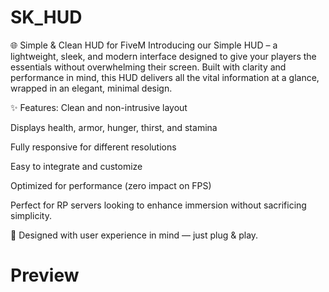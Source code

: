 # SK_HUD

🌐 Simple & Clean HUD for FiveM
Introducing our Simple HUD – a lightweight, sleek, and modern interface designed to give your players the essentials without overwhelming their screen. Built with clarity and performance in mind, this HUD delivers all the vital information at a glance, wrapped in an elegant, minimal design.

✨ Features:
Clean and non-intrusive layout

Displays health, armor, hunger, thirst, and stamina

Fully responsive for different resolutions

Easy to integrate and customize

Optimized for performance (zero impact on FPS)

Perfect for RP servers looking to enhance immersion without sacrificing simplicity.

🎨 Designed with user experience in mind — just plug & play.

# **Preview**
